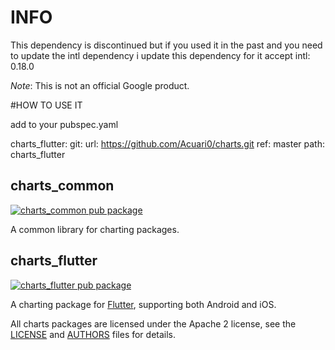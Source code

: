 # INFO
This dependency is discontinued but if you used it in the past and you need to update the intl dependency i update this dependency for it accept intl: 0.18.0

*Note*: This is not an official Google product.


#HOW TO USE IT

add to your pubspec.yaml

  charts_flutter:
    git:
      url: https://github.com/Acuari0/charts.git
      ref: master
      path: charts_flutter

## charts_common

[![charts_common pub package](https://img.shields.io/pub/v/charts_common.svg)](https://pub.dartlang.org/packages/charts_common)

A common library for charting packages.

## charts_flutter

[![charts_flutter pub package](https://img.shields.io/pub/v/charts_flutter.svg)](https://pub.dartlang.org/packages/charts_flutter)

A charting package for [Flutter](https://flutter.io), supporting both Android
and iOS.

All charts packages are licensed under the Apache 2 license, see the
[LICENSE](LICENSE) and [AUTHORS](AUTHORS) files for details.
